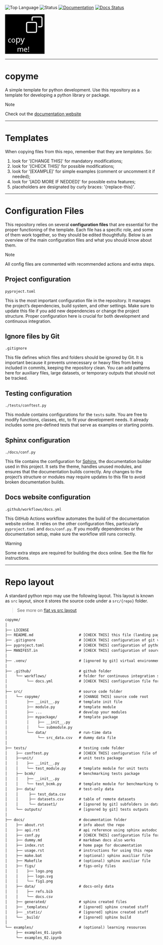 ![Top Language](https://img.shields.io/github/languages/top/iporepos/copyme)
![Status](https://img.shields.io/badge/status-development-yellow.svg)
[![Documentation](https://img.shields.io/badge/docs-online-brightgreen)](https://iporepos.github.io/copyme/)
[![Docs Status](https://github.com/iporepos/copyme/actions/workflows/docs.yml/badge.svg)](https://github.com/iporepos/copyme/actions/workflows/docs.yml)


<a logo>
<img src="https://raw.githubusercontent.com/iporepos/copyme/master/docs/figs/logo.png" height="130" width="130">
</a>

---

# copyme

A simple template for python development. Use this repository as a template for developing a python library or package.

> [!NOTE]
> Check out the [documentation website](https://iporepos.github.io/copyme/)

---

# Templates

When copying files from this repo, remember that they are _templates_. So:

1) look for '[CHANGE THIS]' for mandatory modifications;
2) look for '[CHECK THIS]' for possible modifications;
3) look for '[EXAMPLE]' for simple examples (comment or uncomment it if needed);
4) look for '[ADD MORE IF NEDDED]' for possible extra features;
5) placeholders are designated by curly braces: '{replace-this}'.


---

# Configuration Files

This repository relies on several **configuration files** that are essential for the proper functioning of the template. Each file has a specific role, and some of them work together, so they should be edited thoughtfully. Below is an overview of the main configuration files and what you should know about them.

> [!NOTE]
> All config files are commented with recommended actions and extra steps.

## Project configuration 

`pyproject.toml`

This is the most important configuration file in the repository. It manages the project’s dependencies, build system, and other settings. Make sure to update this file if you add new dependencies or change the project structure. Proper configuration here is crucial for both development and continuous integration.

## Ignore files by Git

`.gitignore`

This file defines which files and folders should be ignored by Git. It is important because it prevents unnecessary or heavy files from being included in commits, keeping the repository clean. You can add patterns here for auxiliary files, large datasets, or temporary outputs that should not be tracked.

## Testing configuration 

`./tests/conftest.py`

This module contains configurations for the `tests` suite. You are free to modify functions, classes, etc, to fit your development needs. It already includes some pre-defined tests that serve as examples or starting points.

## Sphinx configuration

`./docs/conf.py`

This file contains the configuration for [Sphinx](https://www.sphinx-doc.org/en/master/index.html), the documentation builder used in this project. It sets the theme, handles unused modules, and ensures that the documentation builds correctly. Any changes to the project’s structure or modules may require updates to this file to avoid broken documentation builds.

## Docs website configuration 

`.github/workflows/docs.yml`

This GitHub Actions workflow automates the build of the documentation website online. It relies on the other configuration files, particularly `pyproject.toml` and `docs/conf.py`. If you modify dependencies or the documentation setup, make sure the workflow still runs correctly. 

> [!WARNING] 
> Some extra steps are required for building the docs online. See the file for instructions.


---

# Repo layout

A standard python repo may use the following layout. 
This layout is known as `src` layout, since it stores the source code under a `src/{repo}` folder.

> See more on [flat vs src layout](https://packaging.python.org/en/latest/discussions/src-layout-vs-flat-layout/) 

```txt
copyme/
│
├── LICENSE
├── README.md                     # [CHECK THIS] this file (landing page)
├── .gitignore                    # [CHECK THIS] configuration of git vcs ignoring system
├── pyproject.toml                # [CHECK THIS] configuration of python project
├── MANIFEST.in                   # [CHECK THIS] configuration of source distribution
│
├── .venv/                        # [ignored by git] virtual environment (recommended for development)
│
├── .github/                      # github folder
│    └── workflows/               # folder for continuous integration services
│         └── docs.yml            # [CHECK THIS] configuration file for documentation build and deploy
│
├── src/                          # source code folder
│    └── copyme/                  # [CHANGE THIS] source code root
│         ├── __init__.py         # template init file
│         ├── module.py           # template module
│         ├── ...                 # develop your modules
│         ├── mypackage/          # template package
│         │    ├── __init__.py
│         │    └── submodule.py
│         └── data/               # run-time data
│              └── src_data.csv   # dummy data file
│
├── tests/                        # testing code folder
│    ├── conftest.py              # [CHECK THIS] configuration file of tests
│    ├──unit/                     # unit tests package     
│    │    ├── __init__.py
│    │    └── test_module.py      # template module for unit tests
│    ├── bcmk/                    # benchmarking tests package
│    │    ├── __init__.py               
│    │    └── test_bcmk.py        # template module for benchmarking tests
│    ├── data/                    # test-only data
│    │     ├── test_data.csv
│    │     ├── datasets.csv       # table of remote datasets
│    │     └── dataset1/          # [ignored by git] subfolders in data
│    └── outputs/                 # [ignored by git] tests outputs
│
├── docs/                         # documentation folder
│    ├── about.rst                # info about the repo
│    ├── api.rst                  # api reference using sphinx autodoc
│    ├── conf.py                  # [CHECK THIS] configuration file for sphinx
│    ├── dummy.md                 # markdown docs also works
│    ├── index.rst                # home page for documentation
│    ├── usage.rst                # instructions for using this repo
│    ├── make.bat                 # (optional) sphinx auxiliar file 
│    ├── Makefile                 # (optional) sphinx auxiliar file 
│    ├── figs/                    # figs-only files
│    │    ├── logo.png
│    │    ├── logo.svg
│    │    └── fig1.png               
│    ├── data/                    # docs-only data
│    │    ├── refs.bib
│    │    └── docs.csv
│    ├── generated/               # sphinx created files 
│    ├── _templates/              # [ignored] sphinx created stuff
│    ├── _static/                 # [ignored] sphinx created stuff
│    └── _build/                  # [ignored] sphinx build
│
└── examples/                     # (optional) learning resources 
     ├── examples_01.ipynb    
     └── examples_02.ipynb            

```
